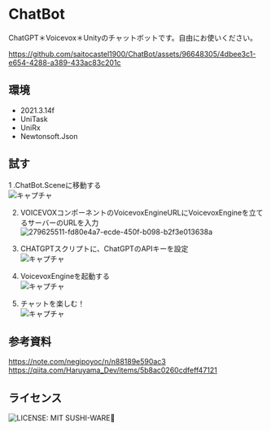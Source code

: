 # ChatBot
ChatGPT＊Voicevox＊Unityのチャットボットです。自由にお使いください。 

https://github.com/saitocastel1900/ChatBot/assets/96648305/4dbee3c1-e654-4288-a389-433ac83c201c  

## 環境  
- 2021.3.14f  
- UniTask
- UniRx
- Newtonsoft.Json

## 試す
1 .ChatBot.Sceneに移動する  
![キャプチャ](https://github.com/saitocastel1900/ChatBot/assets/96648305/bc6c7643-dfe7-46b6-af83-5aec879f0b00)  

2. VOICEVOXコンポーネントのVoicevoxEngineURLにVoicevoxEngineを立てるサーバーのURLを入力  
![279625511-fd80e4a7-ecde-450f-b098-b2f3e013638a](https://github.com/saitocastel1900/ChatBot/assets/96648305/9d279534-8d57-47c7-b067-6ab12637a723)

3. CHATGPTスクリプトに、ChatGPTのAPIキーを設定  
![キャプチャ](https://github.com/saitocastel1900/ChatBot/assets/96648305/851d033d-66f7-42e8-bb54-bf71b218c406)  

4. VoicevoxEngineを起動する  
![キャプチャ](https://github.com/saitocastel1900/ChatBot/assets/96648305/33c499dd-2562-4300-97c7-71bf99de812d)  

5. チャットを楽しむ！  
![キャプチャ](https://github.com/saitocastel1900/ChatBot/assets/96648305/873cf6a3-1d6b-44a9-9532-197b88340f26)

## 参考資料  
https://note.com/negipoyoc/n/n88189e590ac3  
https://qiita.com/Haruyama_Dev/items/5b8ac0260cdfeff47121  

## ライセンス 
![LICENSE: MIT SUSHI-WARE🍣](https://raw.githubusercontent.com/watasuke102/mit-sushi-ware/master/MIT-SUSHI-WARE.svg)
